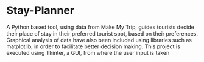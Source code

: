 # Stay-Planner
A Python based tool, using data from Make My Trip, guides tourists decide their place of stay in their preferred tourist spot, based on their preferences. Graphical analysis of data have also been included using libraries such as matplotlib, in order to facilitate better decision making. This project is executed using Tkinter, a GUI, from where the user input is taken
